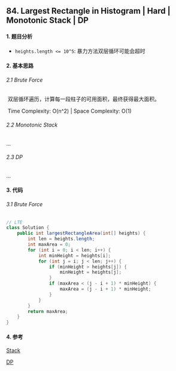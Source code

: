 

## 84. Largest Rectangle in Histogram | Hard | Monotonic Stack | DP

#### 1. 题目分析

* `heights.length <= 10^5`: 暴力方法双层循环可能会超时

#### 2. 基本思路

###### 2.1 Brute Force

​	双层循环遍历，计算每一段柱子的可用面积，最终获得最大面积。

​	Time Complexity: O(n^2) | Space Complexity: O(1)

###### 2.2 Monotonic Stack

...

###### 2.3 DP

...

#### 3. 代码

###### 3.1 Brute Force

```java
// LTE
class Solution {
    public int largestRectangleArea(int[] heights) {
        int len = heights.length;
        int maxArea = 0;
        for (int i = 0; i < len; i++) {
            int minHeight = heights[i];
            for (int j = i; j < len; j++) {
                if (minHeight > heights[j]) {
                    minHeight = heights[j];
                }
                if (maxArea < (j - i + 1) * minHeight) {
                    maxArea = (j - i + 1) * minHeight;
                }
            }
        }
        return maxArea;
    }
}
```

#### 4. 参考

[Stack](https://www.youtube.com/watch?v=zx5Sw9130L0)

[DP](https://leetcode.com/problems/largest-rectangle-in-histogram/discuss/28902/5ms-O(n)-Java-solution-explained-(beats-96))

